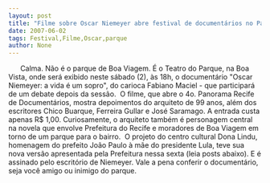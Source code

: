 ```yaml
---
layout: post
title: "Filme sobre Oscar Niemeyer abre festival de documentários no Parque"
date: 2007-06-02
tags: Festival,Filme,Oscar,parque
author: None
---
```


&nbsp;
&nbsp;
&nbsp;
Calma. N&atilde;o &eacute; o parque de Boa Viagem. &Eacute; o Teatro do Parque, na Boa Vista, onde ser&aacute; exibido neste s&aacute;bado (2), &agrave;s 18h,&nbsp;o document&aacute;rio &quot;Oscar Niemeyer: a vida &eacute; um sopro&quot;, do carioca Fabiano Maciel - que participar&aacute; de um debate depois da sess&atilde;o.&nbsp;
O filme, que abre o 4o. Panorama Recife de Document&aacute;rios, mostra depoimentos do arquiteto de 99 anos, al&eacute;m dos escritores Chico Buarque, Ferreira Gullar e Jos&eacute; Saramago. A entrada custa apenas R$ 1,00. 
Curiosamente, o arquiteto&nbsp;tamb&eacute;m&nbsp;&eacute; personagem central na novela que envolve Prefeitura do Recife e moradores de Boa Viagem em torno de um parque para&nbsp;o bairro.&nbsp; 
O projeto do centro cultural Dona Lindu, homenagem do prefeito Jo&atilde;o Paulo &agrave; m&atilde;e do presidente Lula,&nbsp;teve sua nova vers&atilde;o apresentada&nbsp;pela Prefeitura nessa sexta (leia posts abaixo). E &eacute; assinado pelo escrit&oacute;rio de Niemeyer.
Vale a pena conferir o document&aacute;rio, seja voc&ecirc; amigo ou inimigo do parque.  